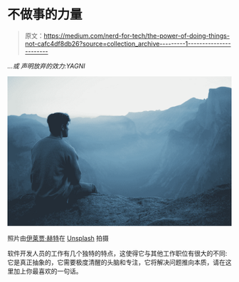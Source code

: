 # 不做事的力量

> 原文：<https://medium.com/nerd-for-tech/the-power-of-doing-things-not-cafc4df8db26?source=collection_archive---------1----------------------->

*…或* *声明放弃的效力:YAGNI*

![](img/a665e2836b9b3d8230b79f2d42a28630.png)

照片由[伊莱贾·赫特](https://unsplash.com/@elijahdhiett?utm_source=medium&utm_medium=referral)在 [Unsplash](https://unsplash.com?utm_source=medium&utm_medium=referral) 拍摄

软件开发人员的工作有几个独特的特点，这使得它与其他工作职位有很大的不同:它是真正抽象的，它需要极度清醒的头脑和专注，它将解决问题推向本质，请在这里加上你最喜欢的一句话。